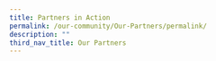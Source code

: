 ```yaml
---
title: Partners in Action
permalink: /our-community/Our-Partners/permalink/
description: ""
third_nav_title: Our Partners
---
```

